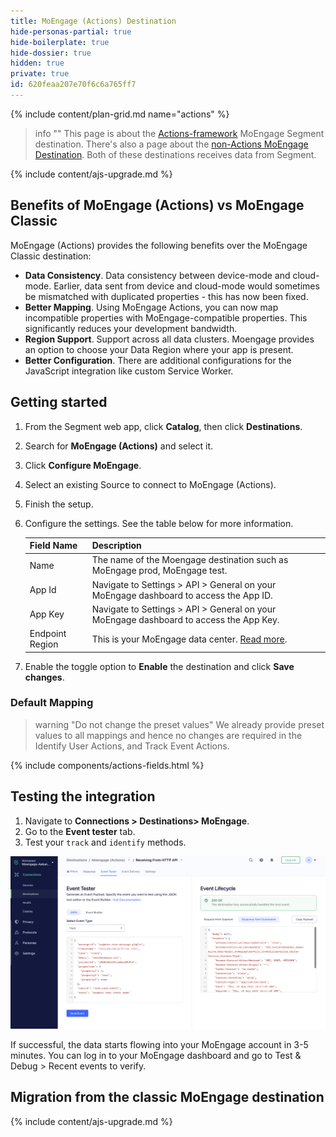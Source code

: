 ```yaml
---
title: MoEngage (Actions) Destination
hide-personas-partial: true
hide-boilerplate: true
hide-dossier: true
hidden: true
private: true
id: 620feaa207e70f6c6a765ff7
---
```


<!-- This template is meant for Actions-based destinations that represent a new version of an existing, or Classic Segment destination. For new Actions-based destinations, see the doc-template-new.md template -->

<!-- In the section above, edit the `title` field. For example, Slack (Actions) Destination -->

{% include content/plan-grid.md name="actions" %}

<!-- Include a brief description of the destination here, along with a link to your website. -->

<!-- In the section below, add your destination name where indicated. If you have a classic version of the destination, ensure that its documentation is linked as well. If you don't have a classic version of the destination, remove the second and third sentences. -->

> info ""
> This page is about the [Actions-framework](/docs/connections/destinations/actions/) MoEngage Segment destination. There's also a page about the [non-Actions MoEngage Destination](/docs/connections/destinations/catalog/moengage/). Both of these destinations receives data from Segment.

<!-- This include describes the requirement of A.js 2.0 or higher for Actions compatibility, and is required if your destination has a web component. -->

{% include content/ajs-upgrade.md %}

<!-- In the section below, explain the value of this actions-based destination over the classic version, if applicable. If you don't have a classic version of the destination, remove this section. -->

## Benefits of MoEngage (Actions) vs MoEngage Classic

MoEngage (Actions) provides the following benefits over the MoEngage Classic destination:

<!-- rephrase moengage for mapping and config -->
- **Data Consistency**. Data consistency between device-mode and cloud-mode. Earlier, data sent from device and cloud-mode would sometimes be mismatched with duplicated properties - this has now been fixed.
- **Better Mapping**. Using MoEngage Actions, you can now map incompatible properties with MoEngage-compatible properties. This significantly reduces your development bandwidth.
- **Region Support**. Support across all data clusters. Moengage provides an option to choose your Data Region where your app is present.
- **Better Configuration**. There are additional configurations for the JavaScript integration like custom Service Worker.

<!-- The section below explains how to enable and configure the destination. Include any configuration steps not captured below. For example, obtaining an API key from your platform and any configuration steps required to connect to the destination. -->

## Getting started

1. From the Segment web app, click **Catalog**, then click **Destinations**.
2. Search for **MoEngage (Actions)** and select it.
3. Click **Configure MoEngage**.
4. Select an existing Source to connect to MoEngage (Actions).
5. Finish the setup.
6. Configure the settings. See the table below for more information.

    Field Name | Description |
    ---------|----------|
     Name | The name of the Moengage destination such as MoEngage prod, MoEngage test. |
     App Id | Navigate to Settings > API > General on your MoEngage dashboard to access the App ID. |
     App Key  | Navigate to Settings > API > General on your MoEngage dashboard to access the App Key. |
     Endpoint Region | This is your MoEngage data center. [Read more](https://help.moengage.com/hc/en-us/articles/360057030512-Data-Centers-in-MoEngage). |

7. Enable the toggle option to **Enable** the destination and click **Save changes**.

<!--
Additional Context

Include additional information that you think will be useful to the user here. For information that is specific to an individual mapping, please add that as a comment so that the Segment docs team can include it in the auto-generated content for that mapping.
-->

### Default Mapping

> warning "Do not change the preset values"
> We already provide preset values to all mappings and hence no changes are required in the Identify User Actions, and Track Event Actions.

<!-- The line below renders a table of connection settings (if applicable), Pre-built Mappings, and available actions. -->

{% include components/actions-fields.html %}

## Testing the integration

1. Navigate to **Connections > Destinations> MoEngage**.
2. Go to the **Event tester** tab.
2. Test your `track` and `identify` methods.

![Event Tester](images/EventTester.png)

If successful, the data starts flowing into your MoEngage account in 3-5 minutes. You can log in to your MoEngage dashboard and go to Test & Debug > Recent events to verify.

<!-- If applicable, add information regarding the migration from a classic destination to an Actions-based version below -->

## Migration from the classic MoEngage destination

<!-- Include any pertinent information here. -->

{% include content/ajs-upgrade.md %}
